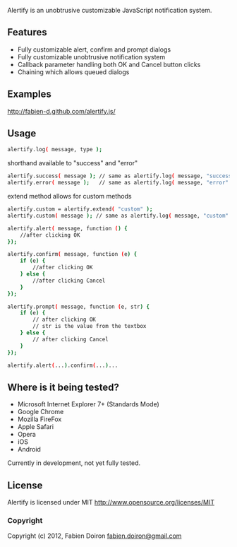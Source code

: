 Alertify is an unobtrusive customizable JavaScript notification system.

## Features

* Fully customizable alert, confirm and prompt dialogs
* Fully customizable unobtrusive notification system
* Callback parameter handling both OK and Cancel button clicks
* Chaining which allows queued dialogs

## Examples

http://fabien-d.github.com/alertify.js/

## Usage

```sh
alertify.log( message, type );
```
shorthand available to "success" and "error"
```sh
alertify.success( message ); // same as alertify.log( message, "success" );
alertify.error( message );   // same as alertify.log( message, "error" );
```
extend method allows for custom methods
```sh
alertify.custom = alertify.extend( "custom" );
alertify.custom( message ); // same as alertify.log( message, "custom" );
```
```sh
alertify.alert( message, function () { 
	//after clicking OK
});
```
```sh
alertify.confirm( message, function (e) {
	if (e) {
		//after clicking OK
	} else {
		//after clicking Cancel
	}
});
```
```sh
alertify.prompt( message, function (e, str) {
	if (e) {
		// after clicking OK
		// str is the value from the textbox
	} else {
		// after clicking Cancel
	}
});
```
```sh
alertify.alert(...).confirm(...)...
```

## Where is it being tested?

* Microsoft Internet Explorer 7+ (Standards Mode)
* Google Chrome
* Mozilla FireFox
* Apple Safari
* Opera
* iOS
* Android

Currently in development, not yet fully tested.

## License

Alertify is licensed under MIT http://www.opensource.org/licenses/MIT

### Copyright

Copyright (c) 2012, Fabien Doiron <fabien.doiron@gmail.com>